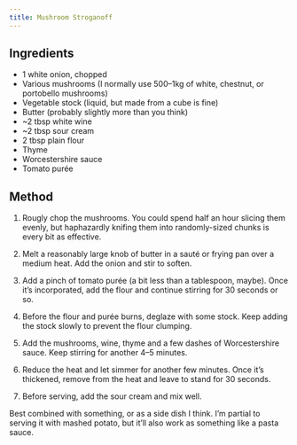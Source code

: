 ```yaml
---
title: Mushroom Stroganoff
---
```

## Ingredients

- 1 white onion, chopped
- Various mushrooms (I normally use 500–1kg of white, chestnut, or portobello mushrooms)
- Vegetable stock (liquid, but made from a cube is fine)
- Butter (probably slightly more than you think)
- ~2 tbsp white wine
- ~2 tbsp sour cream
- 2 tbsp plain flour
- Thyme
- Worcestershire sauce
- Tomato purée

## Method

1. Rougly chop the mushrooms. You could spend half an hour slicing them evenly, but haphazardly knifing them into randomly-sized chunks is every bit as effective.

2. Melt a reasonably large knob of butter in a sauté or frying pan over a medium heat. Add the onion and stir to soften.

3. Add a pinch of tomato purée (a bit less than a tablespoon, maybe). Once it’s incorporated, add the flour and continue stirring for 30 seconds or so.

4. Before the flour and purée burns, deglaze with some stock. Keep adding the stock slowly to prevent the flour clumping.

5. Add the mushrooms, wine, thyme and a few dashes of Worcestershire sauce. Keep stirring for another 4–5 minutes.

6. Reduce the heat and let simmer for another few minutes. Once it’s thickened, remove from the heat and leave to stand for 30 seconds.

7. Before serving, add the sour cream and mix well.

Best combined with something, or as a side dish I think. I’m partial to serving it with mashed potato, but it’ll also work as something like a pasta sauce.
